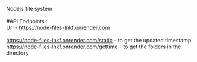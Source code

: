 Nodejs file system</br>
</br>
#API Endpoints :</br>
Url - https://node-files-lnkf.onrender.com</br>
</br>
https://node-files-lnkf.onrender.com/static   - to get the updated timestamp</br>
https://node-files-lnkf.onrender.com/gettime   - to get the folders in the directory
